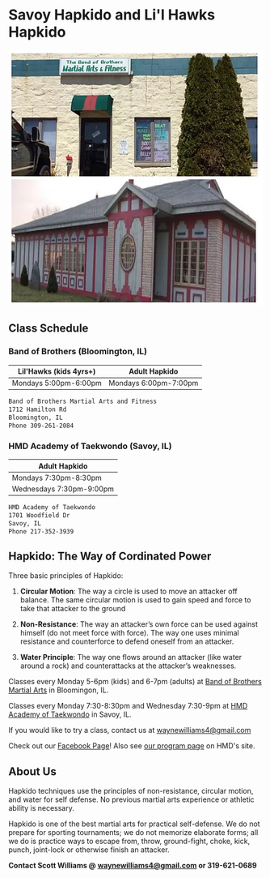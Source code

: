 # Savoy Hapkido and Li'l Hawks Hapkido

![Hapkido Location](hapkidolocations.webp)

## Class Schedule

### Band of Brothers (Bloomington, IL)

| Lil'Hawks (kids 4yrs+) | Adult Hapkido         |
| ---------------------- | --------------------- |
| Mondays 5:00pm-6:00pm  | Mondays 6:00pm-7:00pm |

```
Band of Brothers Martial Arts and Fitness
1712 Hamilton Rd
Bloomington, IL
Phone 309-261-2084
```

### HMD Academy of Taekwondo (Savoy, IL)

| Adult Hapkido            |
| ------------------------ |
| Mondays 7:30pm-8:30pm    |
| Wednesdays 7:30pm-9:00pm |

```
HMD Academy of Taekwondo
1701 Woodfield Dr
Savoy, IL
Phone 217-352-3939
```

## Hapkido: The Way of Cordinated Power

Three basic principles of Hapkido:


1. **Circular Motion**:
The way a circle is used to move an attacker off balance. The same circular motion is used to gain speed and force to take that attacker to the ground
 

2. **Non-Resistance**: 
The way an attacker’s own force can be used against himself (do not meet force with force). The way one uses minimal resistance and counterforce to defend oneself from an attacker.
 

3. **Water Principle**:
The way one flows around an attacker (like water around a rock) and counterattacks at the attacker’s weaknesses.

Classes every Monday 5-6pm (kids) and 6-7pm (adults) at [Band of Brothers Martial Arts](http://bobmartialarts.com/) in Bloomingon, IL.

Classes every Monday 7:30-8:30pm and Wednesday 7:30-9pm at [HMD Academy of Taekwondo](https://www.hmdacademy.com/) in Savoy, IL.

If you would like to try a class, contact us at waynewilliams4@gmail.com

Check out our [Facebook Page](https://www.facebook.com/SavoyHapkido)! Also see [our program page](https://www.hmdacademy.com/programs/hapkido/) on HMD's site.

## About Us

Hapkido techniques use the principles of non-resistance, circular motion, and water for self defense. No previous martial arts experience or athletic ability is necessary.

Hapkido is one of the best martial arts for practical self-defense. We do not prepare for sporting tournaments; we do not memorize elaborate forms; all we do is practice ways to escape from, throw, ground-fight, choke, kick, punch, joint-lock or otherwise finish an attacker.

**Contact Scott Williams @ waynewilliams4@gmail.com or 319-621-0689**
